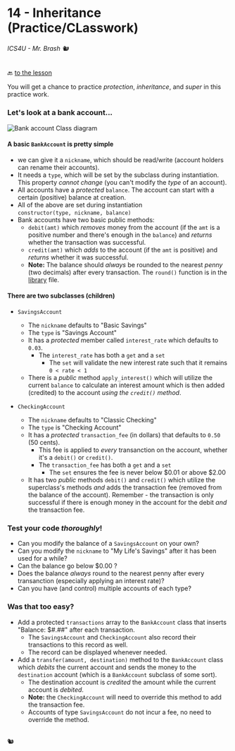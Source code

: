 # 14 - Inheritance (Practice/CLasswork)

###### ICS4U - Mr. Brash 🐿️

🔙 [to the lesson](./README.md)

You will get a chance to practice _protection_, _inheritance_, and _super_ in this practice work.

### Let's look at a bank account...

![Bank account Class diagram](./assets/bank.png)

#### A basic `BankAccount` is pretty simple
  - we can give it a `nickname`, which should be read/write (account holders can rename their accounts).
  - It needs a `type`, which will be set by the subclass during instantiation. This property _cannot change_ (you can't modify the _type_ of an account).
  - All accounts have a _protected_ `balance`. The account can start with a certain (positive) balance at creation.
  - All of the above are set during instantiation <br>`constructor(type, nickname, balance)`
  - Bank accounts have two basic public methods:
    - `debit(amt)` which _removes_ money from the account (if the `amt` is a positive number and there's enough in the `balance`) and _returns_ whether the transaction was successful.
    - `credit(amt)` which _adds_ to the account (if the `amt` is positive) and _returns_ whether it was successful.
    - **Note:** The balance should _always_ be rounded to the nearest _penny_ (two decimals) after every transaction. The `round()` function is in the [library](./library.js) file.

#### There are two subclasses (children)
- `SavingsAccount`
  - The `nickname` defaults to "Basic Savings"
  - The `type` is "Savings Account"
  - It has a _protected_ member called `interest_rate` which defaults to `0.03`.
    - The `interest_rate` has both a `get` and a `set`
      - The `set` will validate the new interest rate such that it remains `0 < rate < 1`
  - There is a _public_ method `apply_interest()` which will utilize the current `balance` to calculate an interest amount which is then added (credited) to the account _using the `credit()` method_.

- `CheckingAccount`
  - The `nickname` defaults to "Classic Checking"
  - The `type` is "Checking Account"
  - It has a _protected_ `transaction_fee` (in dollars) that defaults to `0.50` (50 cents). 
    - This fee is applied to _every_ transanction on the account, whether it's a `debit()` or `credit()`.
    - The `transaction_fee` has both a `get` and a `set`
      - The `set` ensures the fee is never below $0.01 or above $2.00
  - It has two _public_ methods `debit()` and `credit()` which utilize the superclass's methods _and_ adds the transaction fee (removed from the balance of the account). Remember - the transaction is only successful if there is enough money in the account for the debit _and_ the transaction fee.

### Test your code _thoroughly_!  
  - Can you modify the balance of a `SavingsAccount` on your own?
  - Can you modify the `nickname` to "My Life's Savings" after it has been used for a while?
  - Can the balance go below $0.00 ?
  - Does the balance _always_ round to the nearest penny after every transanction (especially applying an interest rate)?
  - Can you have (and control) multiple accounts of each type?

### Was that too easy?
  - Add a protected `transactions` array to the `BankAccount` class that inserts "Balance: $#.##" after each transaction.
    - The `SavingsAccount` and `CheckingAccount` also record their transactions to this record as well. 
    - The record can be displayed whenever needed.
  - Add a `transfer(amount, destination)` method to the `BankAccount` class which _debits_ the current account and sends the money to the `destination` account (which is a `BankAccount` subclass of some sort). 
    - The destination account is _credited_ the amount while the current account is _debited_. 
    - **Note:** the `CheckingAccount` will need to override this method to add the transaction fee.
    - Accounts of type `SavingsAccount` do not incur a fee, no need to override the method.

<br>🐿️
